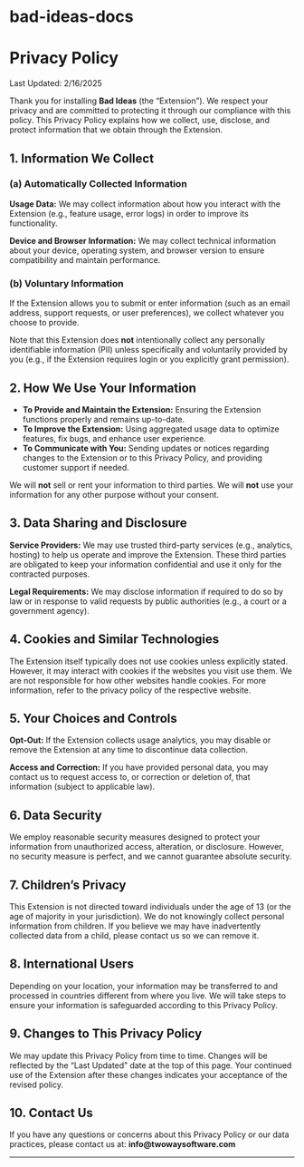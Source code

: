 # bad-ideas-docs
  <h1>Privacy Policy</h1>
  <p class="last-updated">Last Updated: 2/16/2025</p>

  <p>
    Thank you for installing <strong>Bad Ideas</strong> (the “Extension”). 
    We respect your privacy and are committed to protecting it through our compliance with this policy. 
    This Privacy Policy explains how we collect, use, disclose, and protect information that we obtain 
    through the Extension.
  </p>

  <h2>1. Information We Collect</h2>
  <h3>(a) Automatically Collected Information</h3>
  <p>
    <strong>Usage Data:</strong> We may collect information about how you interact with the Extension 
    (e.g., feature usage, error logs) in order to improve its functionality.
  </p>
  <p>
    <strong>Device and Browser Information:</strong> We may collect technical information about your 
    device, operating system, and browser version to ensure compatibility and maintain performance.
  </p>

  <h3>(b) Voluntary Information</h3>
  <p>
    If the Extension allows you to submit or enter information (such as an email address, support requests, 
    or user preferences), we collect whatever you choose to provide.
  </p>
  <p>
    Note that this Extension does <strong>not</strong> intentionally collect any personally identifiable 
    information (PII) unless specifically and voluntarily provided by you (e.g., if the Extension requires 
    login or you explicitly grant permission).
  </p>

  <h2>2. How We Use Your Information</h2>
  <ul>
    <li><strong>To Provide and Maintain the Extension:</strong> Ensuring the Extension functions properly and remains up-to-date.</li>
    <li><strong>To Improve the Extension:</strong> Using aggregated usage data to optimize features, fix bugs, and enhance user experience.</li>
    <li><strong>To Communicate with You:</strong> Sending updates or notices regarding changes to the Extension or to this Privacy Policy, and providing customer support if needed.</li>
  </ul>
  <p>
    We will <strong>not</strong> sell or rent your information to third parties. 
    We will <strong>not</strong> use your information for any other purpose without your consent.
  </p>

  <h2>3. Data Sharing and Disclosure</h2>
  <p>
    <strong>Service Providers:</strong> We may use trusted third-party services (e.g., analytics, hosting) 
    to help us operate and improve the Extension. These third parties are obligated to keep your 
    information confidential and use it only for the contracted purposes.
  </p>
  <p>
    <strong>Legal Requirements:</strong> We may disclose information if required to do so by law or in 
    response to valid requests by public authorities (e.g., a court or a government agency).
  </p>

  <h2>4. Cookies and Similar Technologies</h2>
  <p>
    The Extension itself typically does not use cookies unless explicitly stated. However, it may interact 
    with cookies if the websites you visit use them. We are not responsible for how other websites handle 
    cookies. For more information, refer to the privacy policy of the respective website.
  </p>

  <h2>5. Your Choices and Controls</h2>
  <p>
    <strong>Opt-Out:</strong> If the Extension collects usage analytics, you may disable or remove the 
    Extension at any time to discontinue data collection.
  </p>
  <p>
    <strong>Access and Correction:</strong> If you have provided personal data, you may contact us to 
    request access to, or correction or deletion of, that information (subject to applicable law).
  </p>

  <h2>6. Data Security</h2>
  <p>
    We employ reasonable security measures designed to protect your information from unauthorized access, 
    alteration, or disclosure. However, no security measure is perfect, and we cannot guarantee absolute 
    security.
  </p>

  <h2>7. Children’s Privacy</h2>
  <p>
    This Extension is not directed toward individuals under the age of 13 (or the age of majority in your 
    jurisdiction). We do not knowingly collect personal information from children. If you believe we may 
    have inadvertently collected data from a child, please contact us so we can remove it.
  </p>

  <h2>8. International Users</h2>
  <p>
    Depending on your location, your information may be transferred to and processed in countries different 
    from where you live. We will take steps to ensure your information is safeguarded according to this 
    Privacy Policy.
  </p>

  <h2>9. Changes to This Privacy Policy</h2>
  <p>
    We may update this Privacy Policy from time to time. Changes will be reflected by the “Last Updated” 
    date at the top of this page. Your continued use of the Extension after these changes indicates your 
    acceptance of the revised policy.
  </p>

  <h2>10. Contact Us</h2>
  <p>
    If you have any questions or concerns about this Privacy Policy or our data practices, please contact us at:
    <strong>info@twowaysoftware.com</strong>
  </p>

  <hr>

